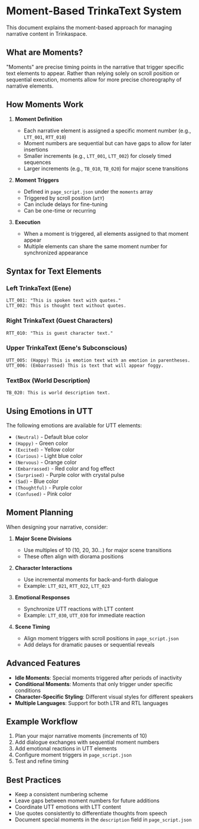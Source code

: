 # Moment-Based TrinkaText System

This document explains the moment-based approach for managing narrative content in Trinkaspace.

## What are Moments?

"Moments" are precise timing points in the narrative that trigger specific text elements to appear. Rather than relying solely on scroll position or sequential execution, moments allow for more precise choreography of narrative elements.

## How Moments Work

1. **Moment Definition**
   - Each narrative element is assigned a specific moment number (e.g., `LTT_001`, `RTT_010`)
   - Moment numbers are sequential but can have gaps to allow for later insertions
   - Smaller increments (e.g., `LTT_001`, `LTT_002`) for closely timed sequences
   - Larger increments (e.g., `TB_010`, `TB_020`) for major scene transitions

2. **Moment Triggers**
   - Defined in `page_script.json` under the `moments` array
   - Triggered by scroll position (`atY`)
   - Can include delays for fine-tuning
   - Can be one-time or recurring

3. **Execution**
   - When a moment is triggered, all elements assigned to that moment appear
   - Multiple elements can share the same moment number for synchronized appearance

## Syntax for Text Elements

### Left TrinkaText (Eene)

```
LTT_001: "This is spoken text with quotes."
LTT_002: This is thought text without quotes.
```

### Right TrinkaText (Guest Characters)

```
RTT_010: "This is guest character text."
```

### Upper TrinkaText (Eene's Subconscious)

```
UTT_005: (Happy) This is emotion text with an emotion in parentheses.
UTT_006: (Embarrassed) This is text that will appear foggy.
```

### TextBox (World Description)

```
TB_020: This is world description text.
```

## Using Emotions in UTT

The following emotions are available for UTT elements:

- `(Neutral)` - Default blue color
- `(Happy)` - Green color
- `(Excited)` - Yellow color
- `(Curious)` - Light blue color
- `(Nervous)` - Orange color
- `(Embarrassed)` - Red color and fog effect
- `(Surprised)` - Purple color with crystal pulse
- `(Sad)` - Blue color
- `(Thoughtful)` - Purple color
- `(Confused)` - Pink color

## Moment Planning

When designing your narrative, consider:

1. **Major Scene Divisions**
   - Use multiples of 10 (10, 20, 30...) for major scene transitions
   - These often align with diorama positions

2. **Character Interactions**
   - Use incremental moments for back-and-forth dialogue
   - Example: `LTT_021`, `RTT_022`, `LTT_023`

3. **Emotional Responses**
   - Synchronize UTT reactions with LTT content
   - Example: `LTT_030`, `UTT_030` for immediate reaction

4. **Scene Timing**
   - Align moment triggers with scroll positions in `page_script.json`
   - Add delays for dramatic pauses or sequential reveals

## Advanced Features

- **Idle Moments**: Special moments triggered after periods of inactivity
- **Conditional Moments**: Moments that only trigger under specific conditions
- **Character-Specific Styling**: Different visual styles for different speakers
- **Multiple Languages**: Support for both LTR and RTL languages

## Example Workflow

1. Plan your major narrative moments (increments of 10)
2. Add dialogue exchanges with sequential moment numbers
3. Add emotional reactions in UTT elements
4. Configure moment triggers in `page_script.json`
5. Test and refine timing

## Best Practices

- Keep a consistent numbering scheme
- Leave gaps between moment numbers for future additions
- Coordinate UTT emotions with LTT content
- Use quotes consistently to differentiate thoughts from speech
- Document special moments in the `description` field in `page_script.json`
